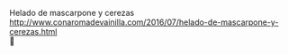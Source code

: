 Helado de mascarpone y cerezas	http://www.conaromadevainilla.com/2016/07/helado-de-mascarpone-y-cerezas.html	
਍